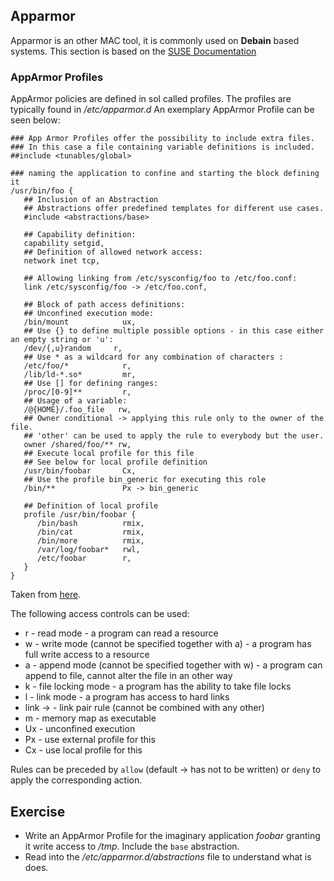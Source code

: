 ## Apparmor
Apparmor is an other MAC tool, it is commonly used on **Debain** based systems.
This section is based on the [SUSE Documentation](https://documentation.suse.com/sles/12-SP4/html/SLES-all/cha-apparmor-profiles.html#sec-apparmor-profiles-parts)

### AppArmor Profiles
AppArmor policies are defined in sol called profiles. The profiles are typically found in */etc/apparmor.d*
An exemplary AppArmor Profile can be seen below:

~~~~
### App Armor Profiles offer the possibility to include extra files.
### In this case a file containing variable definitions is included.
##include <tunables/global>

### naming the application to confine and starting the block defining it 
/usr/bin/foo {
   ## Inclusion of an Abstraction
   ## Abstractions offer predefined templates for different use cases.
   #include <abstractions/base>

   ## Capability definition:
   capability setgid,
   ## Definition of allowed network access:
   network inet tcp,

   ## Allowing linking from /etc/sysconfig/foo to /etc/foo.conf:
   link /etc/sysconfig/foo -> /etc/foo.conf,
   
   ## Block of path access definitions:
   ## Unconfined execution mode:
   /bin/mount            ux,
   ## Use {} to define multiple possible options - in this case either an empty string or 'u':
   /dev/{,u}random     r,
   ## Use * as a wildcard for any combination of characters :
   /etc/foo/*            r,
   /lib/ld-*.so*         mr,
   ## Use [] for defining ranges:
   /proc/[0-9]**         r,
   ## Usage of a variable:
   /@{HOME}/.foo_file   rw,
   ## Owner conditional -> applying this rule only to the owner of the file.
   ## 'other' can be used to apply the rule to everybody but the user.
   owner /shared/foo/** rw,
   ## Execute local profile for this file
   ## See below for local profile definition
   /usr/bin/foobar       Cx,
   ## Use the profile bin_generic for executing this role
   /bin/**               Px -> bin_generic

   ## Definition of local profile
   profile /usr/bin/foobar {
      /bin/bash          rmix,
      /bin/cat           rmix,
      /bin/more          rmix,
      /var/log/foobar*   rwl,
      /etc/foobar        r,
   }
}
~~~~
Taken from [here](https://documentation.suse.com/sles/12-SP4/html/SLES-all/cha-apparmor-profiles.html#sec-apparmor-profiles-parts).

The following access controls can be used:
- r - read mode - a program can read a resource
- w - write mode (cannot be specified together with a) - a program has full write access to a resource
- a - append mode (cannot be specified together with w) - a program can append to file, cannot alter the file in an other way
- k - file locking mode - a program has the ability to take file locks
- l - link mode - a program has access to hard links
- link <source> -> <target> - link pair rule (cannot be combined with any other)
- m - memory map as executable
- Ux - unconfined execution
- Px - use external profile for this
- Cx - use local profile for this

Rules can be preceded by `allow` (default -> has not to be written) or `deny` to apply the corresponding action.

## Exercise
- Write an AppArmor Profile for the imaginary application *foobar* granting it write access to */tmp*. Include the `base` abstraction.
- Read into the */etc/apparmor.d/abstractions* file to understand what is does. 





